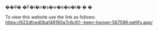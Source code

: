 ��#� �F�i�n�s�w�e�e�t�
�
�

To view this website use the link as follows:
https://622dfced0ba148160a7c6c61--keen-hoover-567596.netlify.app/
